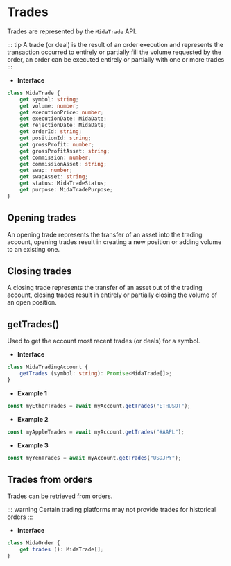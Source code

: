# Trades
Trades are represented by the `MidaTrade` API.

::: tip
A trade (or deal) is the result of an order execution and represents the transaction
occurred to entirely or partially fill the volume requested by the order, an order can be executed entirely
or partially with one or more trades
:::

- **Interface**
```typescript
class MidaTrade {
    get symbol: string;
    get volume: number;
    get executionPrice: number;
    get executionDate: MidaDate;
    get rejectionDate: MidaDate;
    get orderId: string;
    get positionId: string;
    get grossProfit: number;
    get grossProfitAsset: string;
    get commission: number;
    get commissionAsset: string;
    get swap: number;
    get swapAsset: string;
    get status: MidaTradeStatus;
    get purpose: MidaTradePurpose;
}
```

## Opening trades
An opening trade represents the transfer of an asset into the trading account, opening trades
result in creating a new position or adding volume to an existing one.

## Closing trades
A closing trade represents the transfer of an asset out of the trading account, closing trades
result in entirely or partially closing the volume of an open position.

## getTrades()
Used to get the account most recent trades (or deals) for a symbol.

- **Interface**
```typescript
class MidaTradingAccount {
    getTrades (symbol: string): Promise<MidaTrade[]>;
}
```
- **Example 1**
```javascript
const myEtherTrades = await myAccount.getTrades("ETHUSDT");
```
- **Example 2**
```javascript
const myAppleTrades = await myAccount.getTrades("#AAPL");
```
- **Example 3**
```javascript
const myYenTrades = await myAccount.getTrades("USDJPY");
```

## Trades from orders
Trades can be retrieved from orders.

::: warning
Certain trading platforms may not provide trades for historical orders
:::

- **Interface**
```typescript
class MidaOrder {
    get trades (): MidaTrade[];
}
```
